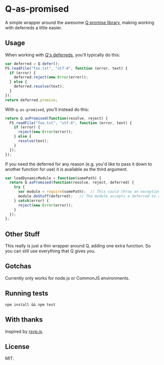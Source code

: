 # Q-as-promised

A simple wrapper around the awesome [Q promise library](https://github.com/kriskowal/q), making working with deferreds a little easier.

## Usage

When working with [Q's deferreds](https://github.com/kriskowal/q#using-deferreds), you'll typically do this:

``` js
var deferred = Q.defer();
FS.readFile("foo.txt", "utf-8", function (error, text) {
  if (error) {
    deferred.reject(new Error(error));
  } else {
    deferred.resolve(text);
  }
});
return deferred.promise;
```

With `q-as-promised`, you'll instead do this:

``` js
return Q.asPromised(function(resolve, reject) {
  FS.readFile("foo.txt", "utf-8", function (error, text) {
    if (error) {
      reject(new Error(error));
    } else {
      resolve(text);
    }
  });
});
```

If you need the deferred for any reason (e.g. you'd like to pass it down to another function for use) it is available as the third argument.

``` js
var loadDynamicModule = function(somePath) {
  return Q.asPromised(function(resolve, reject, deferred) {
    try {
      var module = require(somePath);  // This could throw an exception if path is invalid
      module.doStuff(deferred);   // The module accepts a deferred to resolve and reject itself
    } catch(error) {
      reject(new Error(error));
    }
  });
};
```

## Other Stuff

This really is just a thin wrapper around Q, adding one extra function. So you can still use everything that Q gives you.

## Gotchas

Currently only works for node.js or CommonJS environments.

## Running tests

`npm install && npm test`

## With thanks

Inspired by [rsvp.js](https://github.com/tildeio/rsvp.js/).

## License

MIT.